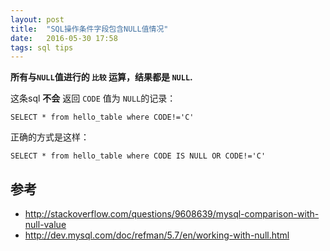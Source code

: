 ```yaml
---
layout: post
title:  "SQL操作条件字段包含NULL值情况"
date:   2016-05-30 17:58
tags: sql tips
---
```



**所有与`NULL`值进行的 `比较` 运算，结果都是 `NULL`.**

这条sql **不会** 返回 `CODE` 值为 `NULL`的记录：  

`SELECT * from hello_table where CODE!='C'`


正确的方式是这样：    

`SELECT * from hello_table where CODE IS NULL OR CODE!='C'`



参考
----
- http://stackoverflow.com/questions/9608639/mysql-comparison-with-null-value
- http://dev.mysql.com/doc/refman/5.7/en/working-with-null.html
